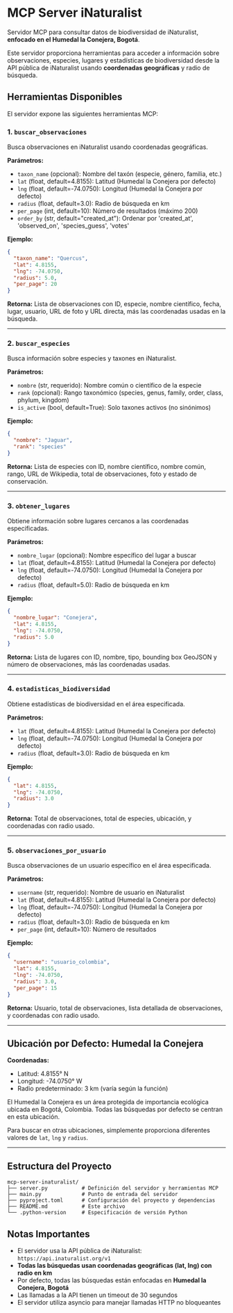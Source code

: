 # MCP Server iNaturalist

Servidor MCP para consultar datos de biodiversidad de iNaturalist, **enfocado en el Humedal la Conejera, Bogotá**.

Este servidor proporciona herramientas para acceder a información sobre observaciones, especies, lugares y estadísticas de biodiversidad desde la API pública de iNaturalist usando **coordenadas geográficas** y radio de búsqueda.

## Herramientas Disponibles

El servidor expone las siguientes herramientas MCP:

### 1. `buscar_observaciones`

Busca observaciones en iNaturalist usando coordenadas geográficas.

**Parámetros:**
- `taxon_name` (opcional): Nombre del taxón (especie, género, familia, etc.)
- `lat` (float, default=4.8155): Latitud (Humedal la Conejera por defecto)
- `lng` (float, default=-74.0750): Longitud (Humedal la Conejera por defecto)
- `radius` (float, default=3.0): Radio de búsqueda en km
- `per_page` (int, default=10): Número de resultados (máximo 200)
- `order_by` (str, default="created_at"): Ordenar por 'created_at', 'observed_on', 'species_guess', 'votes'

**Ejemplo:**
```json
{
  "taxon_name": "Quercus",
  "lat": 4.8155,
  "lng": -74.0750,
  "radius": 5.0,
  "per_page": 20
}
```

**Retorna:** Lista de observaciones con ID, especie, nombre científico, fecha, lugar, usuario, URL de foto y URL directa, más las coordenadas usadas en la búsqueda.

---

### 2. `buscar_especies`

Busca información sobre especies y taxones en iNaturalist.

**Parámetros:**
- `nombre` (str, requerido): Nombre común o científico de la especie
- `rank` (opcional): Rango taxonómico (species, genus, family, order, class, phylum, kingdom)
- `is_active` (bool, default=True): Solo taxones activos (no sinónimos)

**Ejemplo:**
```json
{
  "nombre": "Jaguar",
  "rank": "species"
}
```

**Retorna:** Lista de especies con ID, nombre científico, nombre común, rango, URL de Wikipedia, total de observaciones, foto y estado de conservación.

---

### 3. `obtener_lugares`

Obtiene información sobre lugares cercanos a las coordenadas especificadas.

**Parámetros:**
- `nombre_lugar` (opcional): Nombre específico del lugar a buscar
- `lat` (float, default=4.8155): Latitud (Humedal la Conejera por defecto)
- `lng` (float, default=-74.0750): Longitud (Humedal la Conejera por defecto)
- `radius` (float, default=5.0): Radio de búsqueda en km

**Ejemplo:**
```json
{
  "nombre_lugar": "Conejera",
  "lat": 4.8155,
  "lng": -74.0750,
  "radius": 5.0
}
```

**Retorna:** Lista de lugares con ID, nombre, tipo, bounding box GeoJSON y número de observaciones, más las coordenadas usadas.

---

### 4. `estadisticas_biodiversidad`

Obtiene estadísticas de biodiversidad en el área especificada.

**Parámetros:**
- `lat` (float, default=4.8155): Latitud (Humedal la Conejera por defecto)
- `lng` (float, default=-74.0750): Longitud (Humedal la Conejera por defecto)
- `radius` (float, default=3.0): Radio de búsqueda en km

**Ejemplo:**
```json
{
  "lat": 4.8155,
  "lng": -74.0750,
  "radius": 3.0
}
```

**Retorna:** Total de observaciones, total de especies, ubicación, y coordenadas con radio usado.

---

### 5. `observaciones_por_usuario`

Busca observaciones de un usuario específico en el área especificada.

**Parámetros:**
- `username` (str, requerido): Nombre de usuario en iNaturalist
- `lat` (float, default=4.8155): Latitud (Humedal la Conejera por defecto)
- `lng` (float, default=-74.0750): Longitud (Humedal la Conejera por defecto)
- `radius` (float, default=3.0): Radio de búsqueda en km
- `per_page` (int, default=10): Número de resultados

**Ejemplo:**
```json
{
  "username": "usuario_colombia",
  "lat": 4.8155,
  "lng": -74.0750,
  "radius": 3.0,
  "per_page": 15
}
```

**Retorna:** Usuario, total de observaciones, lista detallada de observaciones, y coordenadas con radio usado.

---

## Ubicación por Defecto: Humedal la Conejera

**Coordenadas:**
- Latitud: 4.8155° N
- Longitud: -74.0750° W
- Radio predeterminado: 3 km (varía según la función)

El Humedal la Conejera es un área protegida de importancia ecológica ubicada en Bogotá, Colombia. Todas las búsquedas por defecto se centran en esta ubicación.

Para buscar en otras ubicaciones, simplemente proporciona diferentes valores de `lat`, `lng` y `radius`.

---

## Estructura del Proyecto

```
mcp-server-inaturalist/
├── server.py           # Definición del servidor y herramientas MCP
├── main.py             # Punto de entrada del servidor
├── pyproject.toml      # Configuración del proyecto y dependencias
├── README.md           # Este archivo
└── .python-version     # Especificación de versión Python
```

## Notas Importantes

- El servidor usa la API pública de iNaturalist: `https://api.inaturalist.org/v1`
- **Todas las búsquedas usan coordenadas geográficas (lat, lng) con radio en km**
- Por defecto, todas las búsquedas están enfocadas en **Humedal la Conejera, Bogotá**
- Las llamadas a la API tienen un timeout de 30 segundos
- El servidor utiliza asyncio para manejar llamadas HTTP no bloqueantes


